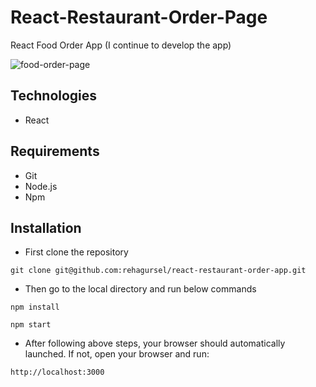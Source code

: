 # React-Restaurant-Order-Page

React Food Order App (I continue to develop the app)


![food-order-page](https://res.cloudinary.com/di3ejxszt/image/upload/v1649201852/Portfolio/react-restaurant-order-page/Screen_Shot_2022-04-06_at_02.35.40_g4sqes.png)


## Technologies

- React

## Requirements

- Git
- Node.js
- Npm

## Installation

* First clone the repository

```
git clone git@github.com:rehagursel/react-restaurant-order-app.git
```

* Then go to the local directory and run below commands

```
npm install

npm start
```

* After following above steps, your browser should automatically launched. If not, open your browser and run:

```
http://localhost:3000
```

